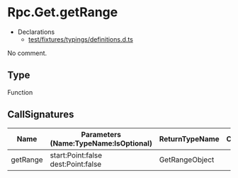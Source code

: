 # Rpc.Get.getRange

* Declarations
  * [test/fixtures/typings/definitions.d.ts](/test/fixtures/typings/definitions.d.ts#L71)

No comment.

## Type

Function

## CallSignatures

Name|Parameters (Name:TypeName:IsOptional)|ReturnTypeName|Comment
---|---|---|---
getRange|start:Point:false dest:Point:false |GetRangeObject|
